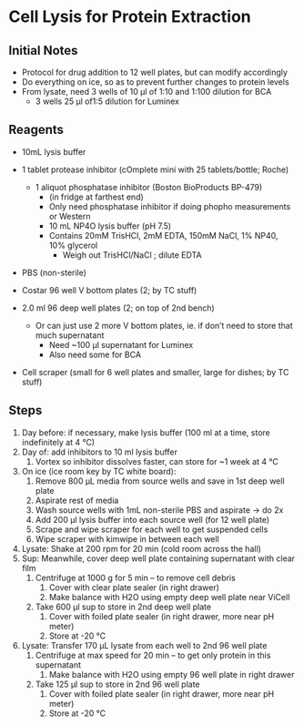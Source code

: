# Cell Lysis for Protein Extraction

## Initial Notes

* Protocol for drug addition to 12 well plates, but can modify accordingly
* Do everything on ice, so as to prevent further changes to protein levels
* From lysate, need 3 wells of 10 μl of 1:10 and 1:100 dilution for BCA
    * 3 wells 25 μl of1:5 dilution for Luminex

## Reagents

* 10mL lysis buffer
 * 1 tablet protease inhibitor (cOmplete mini with 25 tablets/bottle; Roche)
    * 1 aliquot phosphatase inhibitor (Boston BioProducts BP-479)
        * (in fridge at farthest end)
        * Only need phosphatase inhibitor if doing phopho measurements or Western
        * 10 mL NP4O lysis buffer (pH 7.5)
        * Contains 20mM TrisHCl, 2mM EDTA, 150mM NaCl, 1% NP40, 10% glycerol
            * Weigh out TrisHCl/NaCl ; dilute EDTA

* PBS (non-sterile)

* Costar 96 well V bottom plates (2; by TC stuff)

* 2.0 ml 96 deep well plates (2; on top of 2nd bench)
    * Or can just use 2 more V bottom plates, ie. if don’t need to store that much supernatant
        * Need ~100 μl supernatant for Luminex
        * Also need some for BCA

* Cell scraper (small for 6 well plates and smaller, large for dishes; by TC stuff)

## Steps

1. Day before: if necessary, make lysis buffer (100 ml at a time, store indefinitely at 4 °C)
2. Day of: add inhibitors to 10 ml lysis buffer
    1. Vortex so inhibitor dissolves faster, can store for ~1 week at 4 °C
3. On ice (ice room key by TC white board):
    1. Remove 800 μL media from source wells and save in 1st deep well plate
    2. Aspirate rest of media
    3. Wash source wells with 1mL non-sterile PBS and aspirate -> do 2x
    4. Add 200 μl lysis buffer into each source well (for 12 well plate)
    5. Scrape and wipe scraper for each well to get suspended cells
    6. Wipe scraper with kimwipe in between each well
4. Lysate: Shake at 200 rpm for 20 min (cold room across the hall)
5. Sup: Meanwhile, cover deep well plate containing supernatant with clear film
    1. Centrifuge at 1000 g for 5 min – to remove cell debris
        1. Cover with clear plate sealer (in right drawer)
        2. Make balance with H2O using empty deep well plate near ViCell
    2. Take 600 μl sup to store in 2nd deep well plate
        1. Cover with foiled plate sealer (in right drawer, more near pH meter)
        2. Store at -20 °C
6. Lysate: Transfer 170 μL lysate from each well to 2nd 96 well plate
    1. Centrifuge at max speed for 20 min – to get only protein in this supernatant
        1. Make balance with H2O using empty 96 well plate in right drawer
    2. Take 125 μl sup to store in 2nd 96 well plate
        1. Cover with foiled plate sealer (in right drawer, more near pH meter)
        2. Store at -20 °C
